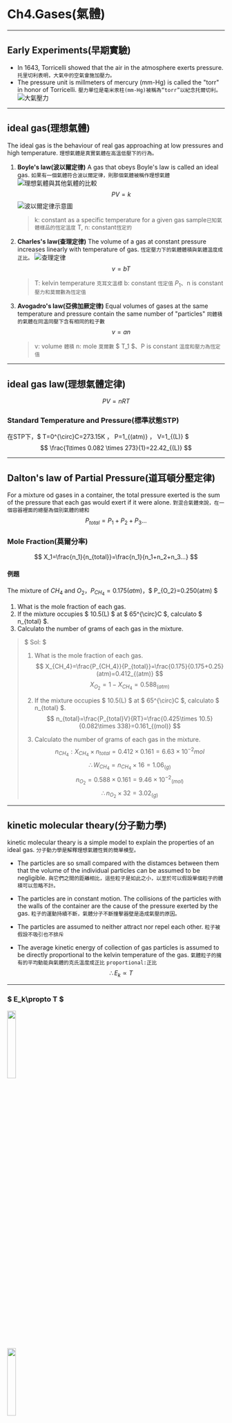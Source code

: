 # Ch4.Gases(氣體)

---

## Early Experiments(早期實驗)

* In 1643, Torricelli showed that the air in the atmosphere exerts pressure.
  `托里切利表明，大氣中的空氣會施加壓力。`
* The pressure unit is millmeters of mercury (mm-Hg) is called the "torr" in honor of Torricelli.
`壓力單位是毫米汞柱(mm-Hg)被稱為“torr”以紀念托爾切利。`
![大氣壓力](./Pictrue/2022-10-09-13-26-47.png)

---

## ideal gas(理想氣體)

The ideal gas is the behaviour of real gas approaching at low pressures and high temperature.
`理想氣體是真實氣體在高溫低壓下的行為。`

1. **Boyle's law(波以爾定律)**
  A gas that obeys Boyle's law is called an ideal gas.
  `如果有一個氣體符合波以爾定律，則那個氣體被稱作理想氣體`
  ![理想氣體與其他氣體的比較](./Pictrue/2022-10-09-13-53-01.png)
  $$ PV=k $$
  ![波以爾定律示意圖](./Pictrue/2022-10-09-13-40-28.png)
    > k: constant as a specific temperature for a given gas sample`已知氣體樣品的恆定溫度`
    > T, n: constant`恆定的`

2. **Charles's law(查理定律)**
  The volume of a gas at constant pressure increases linearly with temperature of gas.
  `恆定壓力下的氣體體積與氣體溫度成正比。`
  ![查理定律](./Pictrue/2022-10-09-14-05-12.png)
  $$ v=bT $$
    > T: kelvin temperature `克耳文溫標`
    > b: constant `恆定值`
    > $P_1$、n is constant `壓力和莫爾數為恆定值`

3. **Avogadro's law(亞佛加厥定律)**
  Equal volumes of gases at the same temperature and pressure contain the same number of "particles"
  `同體積的氣體在同溫同壓下含有相同的粒子數`
  $$ v=an $$
    > v: volume `體積`
    > n: mole `莫爾數`
    > $ T_1 $、P is constant `溫度和壓力為恆定值`

---

## ideal gas law(理想氣體定律)

$$ PV=nRT $$

### Standard Temperature and Pressure(標準狀態STP)

在STP下，$ T=0^{\circ}C=273.15K $，$ P=1_{(atm)} $，$ V=1_{(L)} $
$$ \frac{1\times 0.082 \times 273}{1}=22.42_{(L)} $$

---

## Dalton's law of Partial Pressure(道耳頓分壓定律)

For a mixture od gases in a container, the total pressure exerted is the sum of the pressure that each gas would exert if it were alone.
`對混合氣體來說，在一個容器裡面的總壓為個別氣體的總和`
$$ P_{total}=P_1+P_2+P_3... $$

### Mole Fraction(莫爾分率)

$$ X_1=\frac{n_1}{n_{total}}=\frac{n_1}{n_1+n_2+n_3...} $$

#### 例題

The mixture of $CH_4$ and $O_2$，$P_{CH_4}=0.175(atm)$，$ P_{O_2}=0.250(atm) $

1. What is the mole fraction of each gas.
2. If the mixture occupies $ 10.5(L) $ at $ 65^{\circ}C $, calculato $ n_{total} $.
3. Calculato the number of grams of each gas in the mixture.

>$ Sol: $
>
> 1. What is the mole fraction of each gas.
> $$ X_{CH_4}=\frac{P_{CH_4}}{P_{total}}=\frac{0.175}{0.175+0.25}(atm)=0.412_{(atm)} $$ $$ X_{O_2}=1-X_{CH_4}=0.588_{(atm)} $$
>
> 2. If the mixture occupies $ 10.5(L) $ at $ 65^{\circ}C $, calculato $ n_{total} $.
> $$ n_{total}=\frac{P_{total}V}{RT}=\frac{0.425\times 10.5}{0.082\times 338}=0.161_{(mol)} $$
>
> 3. Calculato the number of grams of each gas in the mixture.
> $$ n_{CH_4}:X_{CH_4}\times n_{total}=0.412\times 0.161= 6.63\times 10^{-2}mol $$ $$ \therefore W_{CH_4}=n_{CH_4}\times 16=1.06_{(g)} $$
> $$ n_{O_2}=0.588\times 0.161=9.46\times {10^{-2}}_{(mol)} $$ $$ \therefore n_{O_2}\times 32=3.02_{(g)} $$

---

## kinetic molecular theary(分子動力學)

kinetic molecular theary is a simple model to explain the properties of an ideal gas.
`分子動力學是解釋理想氣體性質的簡單模型。`

* The particles are so small compared with the distamces between them that the volume of the individual particles can be assumed to be negligible.
`與它們之間的距離相比，這些粒子是如此之小，以至於可以假設單個粒子的體積可以忽略不計。`

* The particles are in constant motion. The collisions of the particles with the walls of the container are the cause of the pressure exerted by the gas.
`粒子的運動持續不斷，氣體分子不斷撞擊器壁是造成氣壓的原因。`

* The particles are assumed to neither attract nor repel each other.
`粒子被假設不吸引也不排斥`

* The average kinetic energy of collection of gas particles is assumed to be directly proportional to the kelvin temperature of the gas.
`氣體粒子的擁有的平均動能與氣體的克氏溫度成正比`
`proportional:正比`
$$ \therefore E_k\propto T $$

---

### $ E_k\propto T $

<div><img src=Pictrue/IMG_20221021_102157.jpg width=20% /></div>
<div><img src=Pictrue/IMG_20221021_102212.jpg width=20% /><div>
<!-- 之後再寫，這邊內容有點多 -->

### Root Mean square velocity(均方根速率)

* $ \bar{u}^2:\text{the average of the square velocity} $
* $ u_{rms}=\sqrt{\bar{u}^2}:\text{root mean square velocity} $
$$ K_E=N_A(\frac{1}{2}m\bar{u}^2)=\frac{3}{2}RT \\
\Rightarrow\bar{u}^2=\frac{3RT}{mN_A} \\
\Rightarrow u_{rms}=\sqrt{\bar{u}^2}=\sqrt{\frac{3RT}{mN_A}} $$

* $ u_{mp}:\text{most probable velocity} $
  > The most probable velocity mean the velocity possessed by the greatest number of gas particle.

  $$ u_{mp}=\sqrt{\frac{2k_sT}{m}}=\sqrt{\frac{2RT}{mV_A}} $$
  > $ m $: A gas particle mass
  > $ k_B $: Boltzmann's constant
  > $ k_B=1.38\times 10^{-23}() $
<!-- 待補 -->

---

## Real gas(真實氣體)

![關係圖](./Pictrue/IMG_20221021_113155.jpg)

* 左圖：Low Pressure(P) to ideal gas.
* 右圖：High Temperature(Temp.) approach to ideal gas.

### 凡得瓦方程式

$$ (P_{obs}+a(\frac{n}{V})^2)(V-nb)=nRT $$
  > $ (P_{obs}+a(\frac{n}{V})^2) $: Corrected pressure(ideal as attract)
  > $ (V-nb) $: Corrected volume(ideal gas don't have volume)
